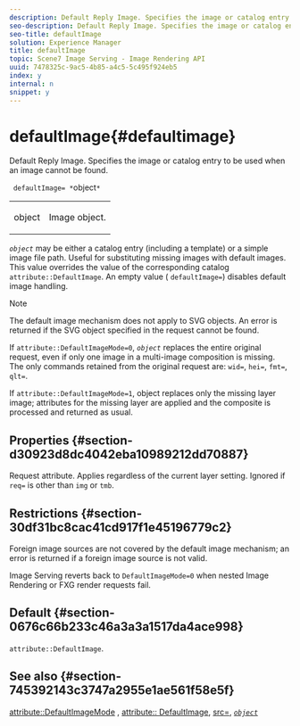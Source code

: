 ```yaml
---
description: Default Reply Image. Specifies the image or catalog entry to be used when an image cannot be found.
seo-description: Default Reply Image. Specifies the image or catalog entry to be used when an image cannot be found.
seo-title: defaultImage
solution: Experience Manager
title: defaultImage
topic: Scene7 Image Serving - Image Rendering API
uuid: 7478325c-9ac5-4b85-a4c5-5c495f924eb5
index: y
internal: n
snippet: y
---
```


# defaultImage{#defaultimage}

Default Reply Image. Specifies the image or catalog entry to be used when an image cannot be found.

 ` defaultImage= *`object`*`

<table id="simpletable_C1FC14B7D9AE476DB2B10EB402944335"> 
 <tr class="strow"> 
  <td class="stentry"> <p> <span class="codeph"> <span class="varname"> object </span> </span> </p> </td> 
  <td class="stentry"> <p>Image object. </p> </td> 
 </tr> 
</table>

*`object`* may be either a catalog entry (including a template) or a simple image file path. Useful for substituting missing images with default images. This value overrides the value of the corresponding catalog `attribute::DefaultImage`. An empty value ( `defaultImage=`) disables default image handling.

>[!NOTE]
>
>The default image mechanism does not apply to SVG objects. An error is returned if the SVG object specified in the request cannot be found.

If `attribute::DefaultImageMode=0`, *`object`* replaces the entire original request, even if only one image in a multi-image composition is missing. The only commands retained from the original request are: `wid=`, `hei=`, `fmt=`, `qlt=`.

If `attribute::DefaultImageMode=1`, object replaces only the missing layer image; attributes for the missing layer are applied and the composite is processed and returned as usual.

## Properties {#section-d30923d8dc4042eba10989212dd70887}

Request attribute. Applies regardless of the current layer setting. Ignored if `req=` is other than `img` or `tmb`.

## Restrictions {#section-30df31bc8cac41cd917f1e45196779c2}

Foreign image sources are not covered by the default image mechanism; an error is returned if a foreign image source is not valid.

Image Serving reverts back to `DefaultImageMode=0` when nested Image Rendering or FXG render requests fail.

## Default {#section-0676c66b233c46a3a3a1517da4ace998}

`attribute::DefaultImage`.

## See also {#section-745392143c3747a2955e1ae561f58e5f}

[attribute::DefaultImageMode](../../../../../is-api/image-catalog/image-serving-api-ref/c-image-catalog-reference/c-attributes-reference/r-defaultimagemode.md#reference-8a996af162f84e46bbe9e6e0d4e26782) , [attribute:: DefaultImage](../../../../../is-api/image-catalog/image-serving-api-ref/c-image-catalog-reference/c-attributes-reference/r-is-cat-defaultimage.md#reference-8e9900e129f54ed68462a3c2fc3bc433), [src=](../../../../../is-api/http-ref/image-serving-api-ref/c-http-protocol-reference/c-command-reference/r-src.md#reference-f6506637778c4c69bf106a7924a91ab1), [ *`object`* ](../../../../../is-api/http-ref/image-serving-api-ref/c-http-protocol-reference/c-data-types/r-object.md#reference-2591bd24548d462782c68d138ef795a0) 
